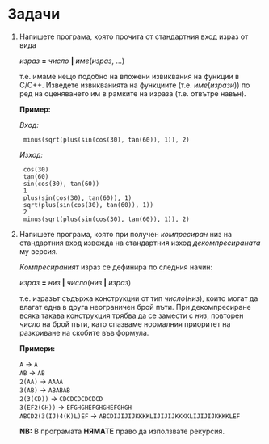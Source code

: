 Задачи
======

1. Напишете програма, която прочита от стандартния вход израз от вида

    *израз* **=** *число* **|** *име*(*израз*, ...)

    т.е. имаме нещо подобно на вложени извиквания на функции в C/C++.
    Изведете извикванията на функциите (т.е. *име*(*изрази*)) по ред на
    оценяването им в рамките на израза (т.е. отвътре навън).

    **Пример:**

    *Вход:*

        minus(sqrt(plus(sin(cos(30), tan(60)), 1)), 2)  

    *Изход:*

        cos(30)
        tan(60)
        sin(cos(30), tan(60))
        1
        plus(sin(cos(30), tan(60)), 1)
        sqrt(plus(sin(cos(30), tan(60)), 1))
        2
        minus(sqrt(plus(sin(cos(30), tan(60)), 1)), 2)


2. Напишете програма, която при получен *компресиран* низ на стандартния вход
   извежда на стандартния изход *декомпресираната* му версия.

    *Компресираният* израз се дефинира по следния начин:

    *израз* **=** *низ* **|** *число*(*низ* **|** *израз*)

    т.е. изразът съдържа конструкции от тип *число*(*низ*), които могат да
    влагат една в друга неограничен брой пъти.
    При декомпресиране всяка такава конструкция трябва да се замести с *низ*,
    повторен *число* на брой пъти, като спазваме нормалния приоритет на
    разкриване на скобите във формула.

    **Примери:**

    `A`                   -> `A`   
    `AB`                  -> `AB`  
    `2(AA)`               -> `AAAA`  
    `3(AB)`               -> `ABABAB`  
    `2(3(CD))`            -> `CDCDCDCDCDCD`  
    `3(EF2(GH))`          -> `EFGHGHEFGHGHEFGHGH`  
    `ABCD2(3(IJ)4(K)L)EF` -> `ABCDIJIJIJKKKKLIJIJIJKKKKLIJIJIJKKKKLEF`  

    **NB:** В програмата **НЯМАТЕ** право да използвате рекурсия.
